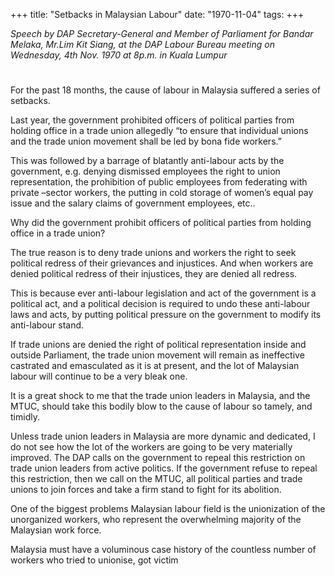 +++ 
title: "Setbacks in Malaysian Labour"
date: "1970-11-04"
tags:
+++

_Speech by DAP Secretary-General and Member of Parliament for Bandar Melaka, Mr.Lim Kit Siang, at the DAP Labour Bureau meeting on Wednesday, 4th Nov. 1970 at 8p.m. in Kuala Lumpur_
# 
For the past 18 months, the cause of labour in Malaysia suffered a series of setbacks.

Last year, the government prohibited officers of political parties from holding office in a trade union allegedly “to ensure that individual unions and the trade union movement shall be led by bona fide workers.”

This was followed by a barrage of blatantly anti-labour acts by the government, e.g. denying dismissed employees the right to union representation, the prohibition of public employees from federating with private –sector workers, the putting in cold storage of women’s equal pay issue and the salary claims of government employees, etc..</u>

Why did the government prohibit officers of political parties from holding office in a trade union?

The true reason is to deny trade unions and workers the right to seek political redress of their grievances and injustices. And when workers are denied political redress of their injustices, they are denied all redress.

This is because ever anti-labour legislation and act of the government is a political act, and a political decision is required to undo these anti-labour laws and acts, by putting political pressure on the government to modify its anti-labour stand.

If trade unions are denied the right of political representation inside and outside Parliament, the trade union movement will remain as ineffective castrated and emasculated as it is at present, and the lot of Malaysian labour will continue to be a very bleak one.

It is a great shock to me that the trade union leaders in Malaysia, and the MTUC, should take this bodily blow to the cause of labour so tamely, and timidly.

Unless trade union leaders in Malaysia are more dynamic and dedicated, I do not see how the lot of the workers are going to be very materially improved. The DAP calls on the government to repeal this restriction on trade union leaders from active politics. If the government refuse to repeal this restriction, then we call on the MTUC, all political parties and trade unions to join forces and take a firm stand to fight for its abolition.

One of the biggest problems Malaysian labour field is the unionization of the unorganized workers, who represent the overwhelming majority of the Malaysian work force.

Malaysia must have a voluminous case history of the countless number of workers who tried to unionise, got victim 
 
